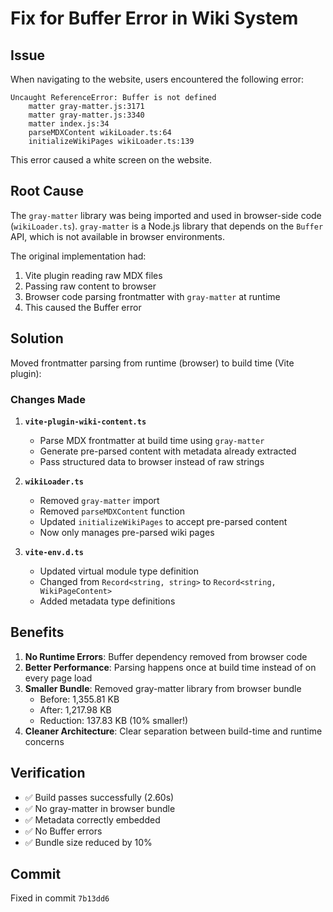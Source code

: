# Fix for Buffer Error in Wiki System

## Issue

When navigating to the website, users encountered the following error:

```
Uncaught ReferenceError: Buffer is not defined
    matter gray-matter.js:3171
    matter gray-matter.js:3340
    matter index.js:34
    parseMDXContent wikiLoader.ts:64
    initializeWikiPages wikiLoader.ts:139
```

This error caused a white screen on the website.

## Root Cause

The `gray-matter` library was being imported and used in browser-side code (`wikiLoader.ts`). `gray-matter` is a Node.js library that depends on the `Buffer` API, which is not available in browser environments.

The original implementation had:
1. Vite plugin reading raw MDX files
2. Passing raw content to browser
3. Browser code parsing frontmatter with `gray-matter` at runtime
4. This caused the Buffer error

## Solution

Moved frontmatter parsing from runtime (browser) to build time (Vite plugin):

### Changes Made

1. **`vite-plugin-wiki-content.ts`**
   - Parse MDX frontmatter at build time using `gray-matter`
   - Generate pre-parsed content with metadata already extracted
   - Pass structured data to browser instead of raw strings

2. **`wikiLoader.ts`**
   - Removed `gray-matter` import
   - Removed `parseMDXContent` function
   - Updated `initializeWikiPages` to accept pre-parsed content
   - Now only manages pre-parsed wiki pages

3. **`vite-env.d.ts`**
   - Updated virtual module type definition
   - Changed from `Record<string, string>` to `Record<string, WikiPageContent>`
   - Added metadata type definitions

## Benefits

1. **No Runtime Errors**: Buffer dependency removed from browser code
2. **Better Performance**: Parsing happens once at build time instead of on every page load
3. **Smaller Bundle**: Removed gray-matter library from browser bundle
   - Before: 1,355.81 KB
   - After: 1,217.98 KB
   - Reduction: 137.83 KB (10% smaller!)
4. **Cleaner Architecture**: Clear separation between build-time and runtime concerns

## Verification

- ✅ Build passes successfully (2.60s)
- ✅ No gray-matter in browser bundle
- ✅ Metadata correctly embedded
- ✅ No Buffer errors
- ✅ Bundle size reduced by 10%

## Commit

Fixed in commit `7b13dd6`
